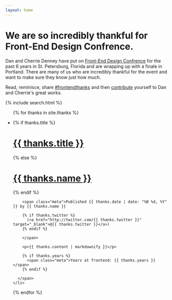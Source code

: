 ```yaml
---
layout: home
---
```


<div class="featured">
  <div class="content">
    <h1>We are so incredibly thankful for Front-End Design Confrence.</h1>
    <p>Dan and Cherrie Denney have put on <a href="frontendconf.com" target="_blank">Front-End Design Confrence</a> for the past 6 years in St. Petersburg, Florida and are wrapping up with a finale in Portland. There are many of us who are incredibly thankful for the event and want to make sure they know just how much.</p>
    <p>Read, reminisce, share <a href="https://twitter.com/hashtag/frontendthanks?f=realtime">#frontendthanks</a> and then <a href="/contribute">contribute</a> yourself to Dan and Cherrie's great works.</p>
  </div>
</div>

{% include search.html %}

<ul class="content">

  {% for thanks in site.thanks %}
    <li id="{{ thanks.name | replace:' ' | truncatewords: 1 | remove:'...' }}" class="anchor">
      <span class="thanks">
        {% if thanks.title %}
          <h1><a href="#{{ thanks.name | replace:' ' | truncatewords: 1 | remove:'...' }}">{{ thanks.title }}</a></h1>
        {% else %}
          <h1><a href="#{{ thanks.name | replace:' ' | truncatewords: 1 | remove:'...' }}">{{ thanks.name }}</a></h1>
        {% endif %}

        <span class="meta">Published {{ thanks.date | date: "%B %d, %Y" }} by {{ thanks.name }}

        {% if thanks.twitter %}
          (<a href="http://twitter.com/{{ thanks.twitter }}" target="_blank">@{{ thanks.twitter }}</a>)
        {% endif %}

        </span>

        <p>{{ thanks.content | markdownify }}</p>

        {% if thanks.years %}
          <span class="meta">Years at frontend: {{ thanks.years }}</span>
        {% endif %}

      </span>
    </li>
  {% endfor %}
</ul>
